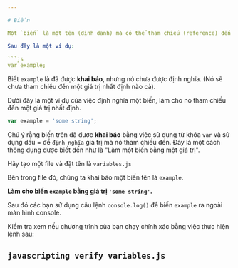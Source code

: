 ```yaml
---

# Biến

Một `biến` là một tên (định danh) mà có thể tham chiếu (reference) đến một giá trị nhất định. Một biến được khai báo bằng việc sử dụng từ khóa `var` theo sau là tên biến.

Sau đây là một ví dụ: 

```js
var example;
```

Biết `example` là đã được **khai báo**, nhưng nó chưa được định nghĩa. (Nó sẽ chưa tham chiếu đến một giá trị nhất định nào cả).

Dưới đây là một ví dụ của việc định nghĩa một biến, làm cho nó tham chiếu đến một giá trị nhất định.

```js
var example = 'some string';
```

Chú ý rằng biến trên đã được **khai báo** bằng việc sử dụng từ khóa `var` và sử dụng dấu = để `định nghĩa`  giá trị mà nó tham chiếu đến. Đây là một cách thông dụng được biết đến như là "Làm một biến bằng một giá trị".

Hãy tạo một file và đặt tên là `variables.js`

Bên trong file đó, chúng ta khai báo một biến tên là `example`.


**Làm cho biến `example` bằng giá trị `'some string'`.**

Sau đó các bạn sử dụng câu lệnh `console.log()` để biến `example` ra ngoài màn hình console.

Kiểm tra xem nếu chương trình của bạn chạy chính xác bằng việc thực hiện lệnh sau: 

`javascripting verify variables.js`
---
```

